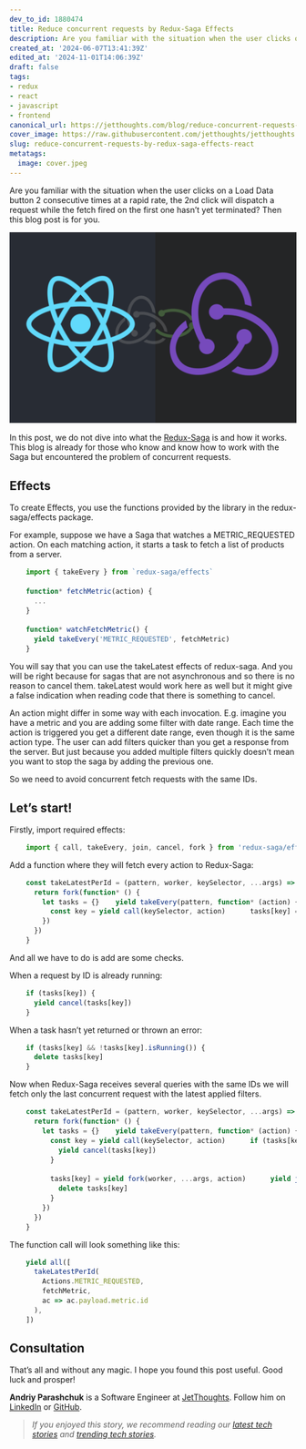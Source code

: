 ```yaml
---
dev_to_id: 1880474
title: Reduce concurrent requests by Redux-Saga Effects
description: Are you familiar with the situation when the user clicks on a Load Data button 2 consecutive times at...
created_at: '2024-06-07T13:41:39Z'
edited_at: '2024-11-01T14:06:39Z'
draft: false
tags:
- redux
- react
- javascript
- frontend
canonical_url: https://jetthoughts.com/blog/reduce-concurrent-requests-by-redux-saga-effects-react/
cover_image: https://raw.githubusercontent.com/jetthoughts/jetthoughts.github.io/master/content/blog/reduce-concurrent-requests-by-redux-saga-effects-react/cover.jpeg
slug: reduce-concurrent-requests-by-redux-saga-effects-react
metatags:
  image: cover.jpeg
---
```

Are you familiar with the situation when the user clicks on a Load Data button 2 consecutive times at a rapid rate, the 2nd click will dispatch a request while the fetch fired on the first one hasn’t yet terminated? Then this blog post is for you.

![](file_0.jpeg)

In this post, we do not dive into what the [Redux-Saga](https://redux-saga.js.org/) is and how it works. This blog is already for those who know and know how to work with the Saga but encountered the problem of concurrent requests.

## Effects

To create Effects, you use the functions provided by the library in the redux-saga/effects package.

For example, suppose we have a Saga that watches a METRIC_REQUESTED action. On each matching action, it starts a task to fetch a list of products from a server.
```javascript
    import { takeEvery } from `redux-saga/effects`

    function* fetchMetric(action) {
      ...
    }

    function* watchFetchMetric() {
      yield takeEvery('METRIC_REQUESTED', fetchMetric)
    }
```
You will say that you can use the takeLatest effects of redux-saga. And you will be right because for sagas that are not asynchronous and so there is no reason to cancel them. takeLatest would work here as well but it might give a false indication when reading code that there is something to cancel.

An action might differ in some way with each invocation. E.g. imagine you have a metric and you are adding some filter with date range. Each time the action is triggered you get a different date range, even though it is the same action type. The user can add filters quicker than you get a response from the server. But just because you added multiple filters quickly doesn’t mean you want to stop the saga by adding the previous one.

So we need to avoid concurrent fetch requests with the same IDs.

## Let’s start!

Firstly, import required effects:
```javascript
    import { call, takeEvery, join, cancel, fork } from 'redux-saga/effects'
```
Add a function where they will fetch every action to Redux-Saga:
```javascript
    const takeLatestPerId = (pattern, worker, keySelector, ...args) => {
      return fork(function* () {
        let tasks = {}    yield takeEvery(pattern, function* (action) {
          const key = yield call(keySelector, action)      tasks[key] = yield fork(worker, ...args, action)      yield join(tasks[key])
        })
      })
    }
```
And all we have to do is add are some checks.

When a request by ID is already running:
```javascript
    if (tasks[key]) {
      yield cancel(tasks[key])
    }
```
When a task hasn’t yet returned or thrown an error:
```javascript
    if (tasks[key] && !tasks[key].isRunning()) {
      delete tasks[key]
    }
```
Now when Redux-Saga receives several queries with the same IDs we will fetch only the last concurrent request with the latest applied filters.
```javascript
    const takeLatestPerId = (pattern, worker, keySelector, ...args) => {
      return fork(function* () {
        let tasks = {}    yield takeEvery(pattern, function* (action) {
          const key = yield call(keySelector, action)      if (tasks[key]) {
            yield cancel(tasks[key])
          }      
          
          tasks[key] = yield fork(worker, ...args, action)      yield join(tasks[key])      if (tasks[key] && !tasks[key].isRunning()) {
            delete tasks[key]
          }
        })
      })
    }
```
The function call will look something like this:
```javascript
    yield all([
      takeLatestPerId(
        Actions.METRIC_REQUESTED,
        fetchMetric,
        ac => ac.payload.metric.id
      ),
    ])
```
## Consultation

That’s all and without any magic. I hope you found this post useful. Good luck and prosper!

**Andriy Parashchuk** is a Software Engineer at [JetThoughts](https://www.jetthoughts.com/). Follow him on [LinkedIn](https://www.linkedin.com/in/andriy-parashchuk-3aa56468/) or [GitHub](https://github.com/andriyParashchuk).
>  *If you enjoyed this story, we recommend reading our [latest tech stories](https://jtway.co/latest) and [trending tech stories](https://jtway.co/trending).*
